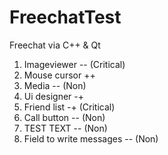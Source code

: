 # FreechatTest
Freechat via C++ & Qt
 1) Imageviewer -- (Critical)
 2) Mouse cursor ++
 3) Media -- (Non)
 4) Ui designer -+
  1) Friend list -+ (Critical)
  2) Call button -- (Non)
  3) TEST TEXT -- (Non)
  4) Field to write messages -- (Non)

